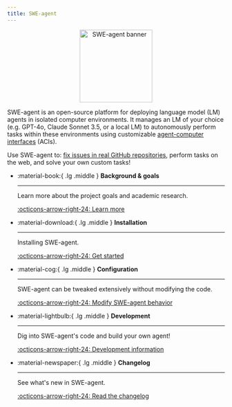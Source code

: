 ```yaml
---
title: SWE-agent
---
```


<div style="text-align: center;">
    <img src="assets/readme_assets/swe-agent-banner.png" alt="SWE-agent banner" style="height: 12em;">
</div>

SWE-agent is an open-source platform for deploying language model (LM) agents in isolated computer environments.
It manages an LM of your choice (e.g. GPT-4o, Claude Sonnet 3.5, or a local LM) to autonomously perform tasks within these environments using customizable [agent-computer interfaces](https://arxiv.org/abs/2405.15793) (ACIs).

Use SWE-agent to: [fix issues in real GitHub repositories](background#swe-agent), perform tasks on the web, and solve your own custom tasks!

<div class="grid cards" markdown>

-   :material-book:{ .lg .middle } __Background & goals__

    ---

    Learn more about the project goals and academic research.

    [:octicons-arrow-right-24: Learn more](background/index.md)


-   :material-download:{ .lg .middle } __Installation__

    ---

    Installing SWE-agent.

    [:octicons-arrow-right-24: Get started](installation/index.md)


-   :material-cog:{ .lg .middle } __Configuration__

    ---

    SWE-agent can be tweaked extensively without modifying the code.

    [:octicons-arrow-right-24: Modify SWE-agent behavior](usage/index.md)


-   :material-lightbulb:{ .lg .middle } __Development__

    ---

    Dig into SWE-agent's code and build your own agent!

    [:octicons-arrow-right-24: Development information](reference/index.md)


-   :material-newspaper:{ .lg .middle } __Changelog__

    ---

    See what's new in SWE-agent.

    [:octicons-arrow-right-24: Read the changelog](installation/changelog.md)

</div>
